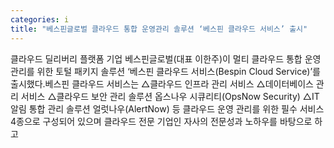 ```yaml
---
categories: i
title: "베스핀글로벌 클라우드 통합 운영관리 솔루션 ‘베스핀 클라우드 서비스’ 출시"
---
```

클라우드 딜리버리 플랫폼 기업 베스핀글로벌(대표 이한주)이 멀티 클라우드 통합 운영 관리를 위한 토털 패키지 솔루션 ‘베스핀 클라우드 서비스(Bespin Cloud Service)’를 출시했다.베스핀 클라우드 서비스는 △클라우드 인프라 관리 서비스 △데이터베이스 관리 서비스 △클라우드 보안 관리 솔루션 옵스나우 시큐리티(OpsNow Security) △IT 알림 통합 관리 솔루션 얼럿나우(AlertNow) 등 클라우드 운영 관리를 위한 필수 서비스 4종으로 구성되어 있으며 클라우드 전문 기업인 자사의 전문성과 노하우를 바탕으로 하고